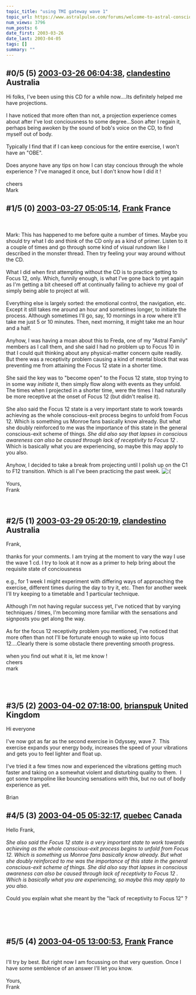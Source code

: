 ```yaml
---
topic_title: "using TMI gateway wave 1"
topic_url: https://www.astralpulse.com/forums/welcome-to-astral-consciousness!/using-tmi-gateway-wave-1
num_views: 3796
num_posts: 6
date_first: 2003-03-26
date_last: 2003-04-05
tags: []
summary: ""
---
```


## \#0/5 (5) [2003-03-26 06:04:38](https://www.astralpulse.com/forums/index.php?msg=119655), [clandestino](https://www.astralpulse.com/forums/profile/?u=691) Australia ##
<section>
Hi folks, I've been using this CD for a while now....Its definitely helped me have projections.
<br>
<br>
I have noticed that more often than not, a projection experience comes about after I've lost conciousness to some degree...Soon after I regain it, perhaps being awoken by the sound of bob's voice on the CD, to find myself out of body.
<br>
<br>
Typically I find that if I can keep concious for the entire exercise, I won't have an "OBE".
<br>
<br>
Does anyone have any tips on how I can stay concious through the whole experience ? I've managed it once, but I don't know how I did it !
<br>
<br>
cheers
<br>
Mark
</section>

## \#1/5 (0) [2003-03-27 05:05:14](https://www.astralpulse.com/forums/index.php?msg=26223), [Frank](https://www.astralpulse.com/forums/profile/?u=359) France ##
<section>
<br>
<br>
Mark: This has happened to me before quite a number of times. Maybe you should try what I do and think of the CD only as a kind of primer. Listen to it a couple of times and go through some kind of visual rundown like I described in the monster thread. Then try feeling your way around without the CD.
<br>
<br>
What I did when first attempting without the CD is to practice getting to Focus 12, only. Which, funnily enough, is what I've gone back to yet again as I'm getting a bit cheesed off at continually failing to achieve my goal of simply being able to project at will.
<br>
<br>
Everything else is largely sorted: the emotional control, the navigation, etc. Except it still takes me around an hour and sometimes longer, to initiate the process. Although sometimes I'll go, say, 10 mornings in a row where it'll take me just 5 or 10 minutes. Then, next morning, it might take me an hour and a half.
<br>
<br>
Anyhow, I was having a moan about this to Freda, one of my "Astral Family" members as I call them, and she said I had no problem up to Focus 10 in that I could quit thinking about any physical-matter concern quite readily. But there was a receptivity problem causing a kind of mental block that was preventing me from attaining the Focus 12 state in a shorter time.
<br>
<br>
She said the key was to "become open" to the Focus 12 state, stop trying to in some way
<i>
 initiate
</i>
it, then simply flow along with events as they unfold. The times when I projected in a shorter time, were the times I had naturally be more receptive at the onset of Focus 12 (but didn't realise it).
<br>
<br>
She also said the Focus 12 state is a very important state to work towards achieving as the whole conscious-exit process begins to unfold from Focus 12. Which is something us Monroe fans basically know already. But what she doubly reinforced to me was the importance of this state in the general conscious-exit scheme of things.
<i>
 She did also say that lapses in conscious awareness can also be caused through lack of receptivity to Focus 12
</i>
. Which is basically what you are experiencing, so maybe this may apply to you also.
<br>
<br>
Anyhow, I decided to take a break from projecting until I polish up on the C1 to F12 transition. Which is all I've been practicing the past week.
<img alt=":(" class="smiley" src="https://www.astralpulse.com/forums/Smileys/fugue/sad.png" title="Sad"/>
<br>
<br>
Yours,
<br>
Frank
<br>
<br>
<br>
</section>

## \#2/5 (1) [2003-03-29 05:20:19](https://www.astralpulse.com/forums/index.php?msg=26435), [clandestino](https://www.astralpulse.com/forums/profile/?u=691) Australia ##
<section>
Frank,
<br>
<br>
thanks for your comments. I am trying at the moment to vary the way I use the wave 1 cd. I try to look at it now as a primer to help bring about the requisite state of conciousness
<br>
<br>
e.g., for 1 week I might experiment with differing ways of approaching the exercise, different times during the day to try it, etc. Then for another week I'll try keeping to a timetable and 1 particular technique.
<br>
<br>
Although I'm not having regular success yet, I've noticed that by varying techniques / times, I'm becoming more familiar with the sensations and signposts you get along the way.
<br>
<br>
As for the focus 12 receptivity problem you mentioned, I've noticed that more often than not I'll be fortunate enough to wake up into focus 12....Clearly there is some obstacle there preventing smooth progress.
<br>
<br>
when you find out what it is, let me know !
<br>
cheers
<br>
mark
<br>
<br>
<br>
<br>
</section>

## \#3/5 (2) [2003-04-02 07:18:00](https://www.astralpulse.com/forums/index.php?msg=26849), [brianspuk](https://www.astralpulse.com/forums/profile/?u=477) United Kingdom ##
<section>
Hi everyone
<br>
<br>
I've now got as far as the second exercise in Odyssey, wave 7.  This exercise expands your energy body, increases the speed of your vibrations and gets you to feel lighter and float up.
<br>
<br>
I've tried it a few times now and experienced the vibrations getting much faster and taking on a somewhat violent and disturbing quality to them.  I got some trampoline like bouncing sensations with this, but no out of body experience as yet.
<br>
<br>
Brian
<br>
</section>

## \#4/5 (3) [2003-04-05 05:32:17](https://www.astralpulse.com/forums/index.php?msg=27092), [quebec](https://www.astralpulse.com/forums/profile/?u=487) Canada ##
<section>
Hello Frank,
<br>
<br>
<i>
 She also said the Focus 12 state is a very important state to work towards achieving as the whole conscious-exit process begins to unfold from Focus 12. Which is something us Monroe fans basically know already. But what she doubly reinforced to me was the importance of this state in the general conscious-exit scheme of things.
 <i>
  She did also say that lapses in conscious awareness can also be caused through lack of receptivity to Focus 12
 </i>
 . Which is basically what you are experiencing, so maybe this may apply to you also.
</i>
<br>
<br>
Could you explain what she meant by the "lack of receptivity to Focus 12" ?
<br>
<br>
<br>
<br>
<br>
</section>

## \#5/5 (4) [2003-04-05 13:00:53](https://www.astralpulse.com/forums/index.php?msg=27111), [Frank](https://www.astralpulse.com/forums/profile/?u=359) France ##
<section>
<br>
I'll try by best. But right now I am focussing on that very question. Once I have some semblence of an answer I'll let you know.
<br>
<br>
Yours,
<br>
Frank
<br>
<br>
</section>